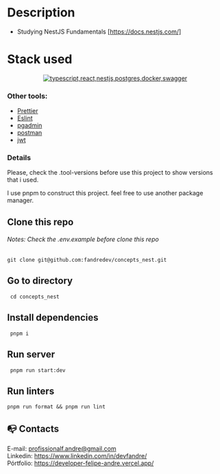 # Description

- Studying NestJS Fundamentals [https://docs.nestjs.com/]

# Stack used

<p align="center">
  <a href="https://go-skill-icons.vercel.app/">
    <img src="https://go-skill-icons.vercel.app/api/icons?i=typescript,react,nestjs,postgres,docker,swagger" alt="typescript,react,nestjs,postgres,docker,swagger" />
  </a>
</p>

### Other tools:

- [Prettier](https://eslint.org/)
- [Eslint](https://prettier.io/)
- [pgadmin](https://www.pgadmin.org/download/)
- [postman](https://www.postman.com/)
- [jwt](https://jwt.io/)

### Details

Please, check the .tool-versions before use this project to show versions that i used.

I use pnpm to construct this project. feel free to use another package manager.

## Clone this repo

###### Notes: Check the .env.example before clone this repo

```
git clone git@github.com:fandredev/concepts_nest.git
```

## Go to directory

```
 cd concepts_nest
```

## Install dependencies

```
 pnpm i
```

## Run server

```
 pnpm run start:dev
```

## Run linters

```
pnpm run format && pnpm run lint
```

## :mailbox_with_no_mail: Contacts

E-mail: profissionalf.andre@gmail.com<br>
Linkedin: https://www.linkedin.com/in/devfandre/<br>
Pórtfolio: https://developer-felipe-andre.vercel.app/<br>
